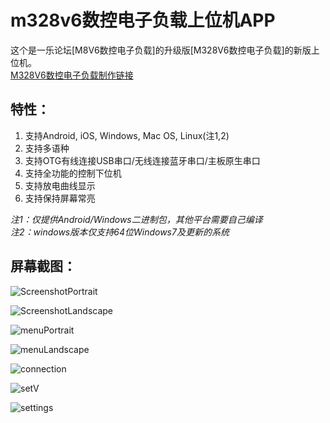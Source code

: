 # m328v6数控电子负载上位机APP  

这个是一乐论坛[M8V6数控电子负载]的升级版[M328V6数控电子负载]的新版上位机。  
[M328V6数控电子负载制作链接](https://www.yleee.com.cn/thread-90734-1-1.html)  

## 特性：  
1. 支持Android, iOS, Windows, Mac OS, Linux(注1,2)   
2. 支持多语种   
3. 支持OTG有线连接USB串口/无线连接蓝牙串口/主板原生串口   
4. 支持全功能的控制下位机   
5. 支持放电曲线显示    
6. 支持保持屏幕常亮    

*注1：仅提供Android/Windows二进制包，其他平台需要自己编译*    
*注2：windows版本仅支持64位Windows7及更新的系统*    




## 屏幕截图：  

![ScreenshotPortrait](https://raw.githubusercontent.com/cdhigh/m328v6host/main/ref/Screenshots/ScrShotPortrait.png)

![ScreenshotLandscape](https://raw.githubusercontent.com/cdhigh/m328v6host/main/ref/Screenshots/ScrShotLandscape.png)

![menuPortrait](https://raw.githubusercontent.com/cdhigh/m328v6host/main/ref/Screenshots/menuPortrait.png)

![menuLandscape](https://raw.githubusercontent.com/cdhigh/m328v6host/main/ref/Screenshots/menuLandscape.png)

![connection](https://raw.githubusercontent.com/cdhigh/m328v6host/main/ref/Screenshots/connection.png)

![setV](https://raw.githubusercontent.com/cdhigh/m328v6host/main/ref/Screenshots/setV.png)

![settings](https://raw.githubusercontent.com/cdhigh/m328v6host/main/ref/Screenshots/settings.png)

